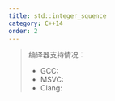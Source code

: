 ```yaml
---
title: std::integer_squence
category: C++14
order: 2
---
```


> 编译器支持情况：
> * GCC:
> * MSVC:
> * Clang:
